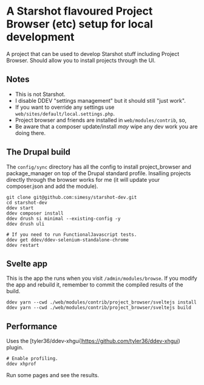 # A Starshot flavoured Project Browser (etc) setup for local development

A project that can be used to develop Starshot stuff including
Project Browser. Should allow you to install projects through
the UI.

## Notes

* This is not Starshot.
* I disable DDEV "settings management" but it should still "just work".
* If you want to override any settings use `web/sites/default/local.settings.php`.
* Project browser and friends are installed in `web/modules/contrib`, so,
* Be aware that a composer update/install *may* wipe any dev work you are doing there.

## The Drupal build

The `config/sync` directory has all the config to install project_browser and package_manager
on top of the Drupal standard profile. Insalling projects directly through the browser works
for me (it will update your composer.json and add the module).

```
git clone git@github.com:simesy/starshot-dev.git 
cd starshot-dev
ddev start
ddev composer install
ddev drush si minimal --existing-config -y
ddev drush uli

# If you need to run FunctionalJavascript tests.
ddev get ddev/ddev-selenium-standalone-chrome
ddev restart
```

## Svelte app

This is the app the runs when you visit `/admin/modules/browse`. If you modify
the app and rebuild it, remember to commit the compiled results of the build.

```
ddev yarn --cwd ./web/modules/contrib/project_browser/sveltejs install
ddev yarn --cwd ./web/modules/contrib/project_browser/sveltejs build
```

## Performance

Uses the [tyler36/ddev-xhgui]https://github.com/tyler36/ddev-xhgui) plugin.

```
# Enable profiling.
ddev xhprof
```

Run some pages and see the results.